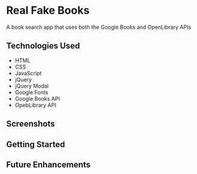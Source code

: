 # Real Fake Books

A book search app that uses both the Google Books and OpenLibrary APIs

## Technologies Used

* HTML
* CSS
* JavaScript
* jQuery
* jQuery Modal
* Google Fonts
* Google Books API
* OpebLibrary API

## Screenshots



## Getting Started


## Future Enhancements
